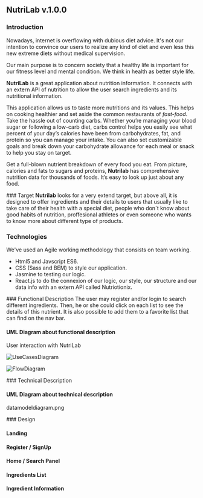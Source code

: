 ## NutriLab v.1.0.0

### Introduction

Nowadays, internet is overflowing with dubious diet advice. 
It's not our intention to convince our users to realize any kind of diet and even less this new extreme diets without medical supervision. 

Our main purpose is to concern society that a healthy life is important for our fitness level and mental condition. We think in health as better style life.  

**NutriLab** is a great application about nutrition information. It connects with an extern API of nutrition to allow the user search ingredients and its nutritional information. 

This application allows us to taste more nutritions and its values. This helps on cooking healthier and set aside the common restaurants of *fast-food*. Take the hassle out of counting carbs. Whether you’re managing your blood sugar or following a low-carb diet, carbs control helps you easily see what percent of your day’s calories have been from carbohydrates, fat, and protein so you can manage your intake. You can also set customizable goals and break down your carbohydrate allowance for each meal or snack to help you stay on target.

Get a full-blown nutrient breakdown of every food you eat. From picture, calories and fats to sugars and proteins, **Nutrilab** has comprehensive nutrition data for thousands of foods. It’s easy to look up just about any food. 

### Target
**Nutrilab** looks for a very extend target, but above all, it is designed to offer ingredients and their details to users that usually like to take care of their health with a special diet, people who don´t know about good habits of nutrition, proffesional athletes or even someone who wants to know more about different type of products.

### Technologies 
We've used an Agile working methodology that consists on team working.
- Html5 and Javscript ES6. 
- CSS (Sass and BEM) to style our application.
- Jasmine to testing our logic.
- React.js to do the connexion of our logic, our style, our structure and our data info with an extern API called Nutriotionix.

### Functional Description
The user may register and/or login to search different ingredients. Then, he or she could click on each list to see the details of this nutrient. It is also possible to add them to a favorite list that can find on the nav bar.

#### UML Diagram about functional description
User interaction with NutriLab

![UseCasesDiagram](/images/usecasesdiagram.png)


![FlowDiagram](/images/flowdiagram.png)


### Technical Description


#### UML Diagram about technical description
datamodeldiagram.png


### Design

#### Landing

#### Register / SignUp

#### Home / Search Panel

#### Ingredients List

#### Ingredient Information

